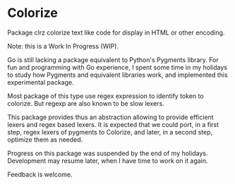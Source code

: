 # Colorize

Package clrz colorize text like code for display in HTML or other encoding. 

Note: this is a Work In Progress (WIP).

Go is still lacking a package equivalent to Python's Pygments library.
For fun and programming with Go experience, I spent some time in my 
holidays to study how Pygments and equivalent libraries work, and 
implemented this experimental package. 

Most package of this type use regex expression to identify token to
colorize. But regexp are also known to be slow lexers. 

This package provides thus an abstraction allowing to provide efficient
lexers and regex based lexers. It is expected that we could port, in a 
first step, regex lexers of pygments to Colorize, and later, in a 
second step, optimize them as needed. 

Progress on this package was suspended by the end of my holidays. 
Development may resume later, when I have time to work on it again.

Feedback is welcome. 
